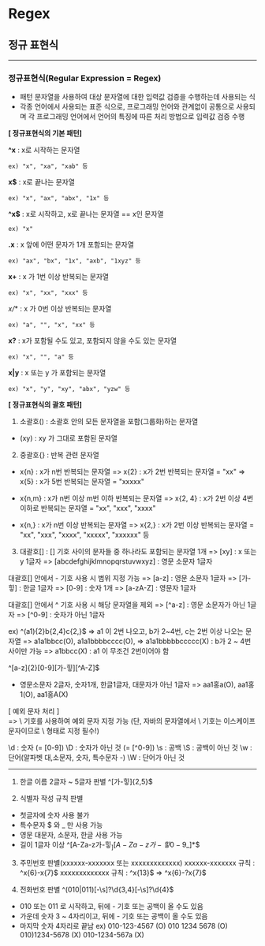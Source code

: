 # Regex 
## **정규 표현식**
----

### 정규표현식(Regular Expression = Regex)

- 패턴 문자열을 사용하여 대상 문자열에 대한 입력값 검증을 수행하는데 사용되는 식
- 각종 언어에서 사용되는 표준 식으로, 프로그래밍 언어와 관계없이 공통으로 사용되며 각 프로그래밍 언어에서 언어의 특징에 따른 처리 방법으로 입력값 검증 수행



**[ 정규표현식의 기본 패턴]**

**^x** : x로 시작하는 문자열

    ex) "x", "xa", "xab" 등
    
**x$** : x로 끝나는 문자열

    ex) "x", "ax", "abx", "1x" 등
    
**^x$** : x로 시작하고, x로 끝나는 문자열 == x인 문자열

    ex) "x"


**.x**  :  x 앞에 어떤 문자가 1개 포함되는 문자열

    ex) "ax", "bx", "1x", "axb", "1xyz" 등

**x+** : x 가 1번 이상 반복되는 문자열

    ex) "x", "xx", "xxx" 등

**x*/** : x 가 0번 이상 반복되는 문자열

    ex) "a", "", "x", "xx" 등

**x?** : x가 포함될 수도 있고, 포함되지 않을 수도 있는 문자열

    ex) "x", "", "a" 등

**x|y** : x 또는 y 가 포함되는 문자열
    
    ex) "x", "y", "xy", "abx", "yzw" 등


**[ 정규표현식의 괄호 패턴]**

1. 소괄호() : 소괄호 안의 모든 문자열을 포함(그룹화)하는 문자열
- (xy) : xy 가 그대로 포함된 문자열

2. 중괄호{} : 반복 관련 문자열
- x{n} : x가 n번 반복되는 문자열
  => x{2} : x가 2번 반복되는 문자열 = "xx"
  => x{5} : x가 5번 반복되는 문자열 = "xxxxx"

- x{n,m} : x가 n번 이상 m번 이하 반복되는 문자열
  => x{2, 4} : x가 2번 이상 4번 이하로 반복되는 문자열 = "xx", "xxx", "xxxx"

- x{n,} : x가 n번 이상 반복되는 문자열
  => x{2,} : x가 2번 이상 반복되는 문자열 = "xx", "xxx", "xxxx", "xxxxx", "xxxxxx" 등

3. 대괄호[] : [] 기호 사이의 문자들 중 하나라도 포함되는 문자열 1개
=> [xy] : x 또는 y 1글자
=> [abcdefghijklmnopqrstuvwxyz] : 영문 소문자 1글자

대괄호[] 안에서 - 기호 사용 시 범위 지정 가능
=> [a-z] : 영문 소문자 1글자
=> [가-힣] : 한글 1글자
=> [0-9] : 숫자 1개
=> [a-zA-Z] : 영문자 1글자

대괄호[] 안에서 ^ 기호 사용 시 해당 문자열을 제외
=> [^a-z] : 영문 소문자가 아닌 1글자
=> [^0-9] : 숫자가 아닌 1글자

ex) 
^(a1){2}b{2,4}c{2,}$
=> a1 이 2번 나오고, b가 2~4번, c는 2번 이상 나오는 문자열
     => a1a1bbcc(O), a1a1bbbbcccc(O), 
     => a1a1bbbbbccccc(X) : b가 2 ~ 4번 사이만 가능
     => a1bbcc(X) : a1 이 무조건 2번이어야 함

^[a-z]{2}[0-9][가-힣][^A-Z]$
- 영문소문자 2글자, 숫자1개, 한글1글자, 대문자가 아닌 1글자
  => aa1홍a(O), aa1홍1(O), aa1홍A(X)


[ 예외 문자 처리 ]  
=> \ 기호를 사용하여 예외 문자 지정 가능
     (단, 자바의 문자열에서 \ 기호는 이스케이프 문자이므로 \\ 형태로 지정 필수!)

\d : 숫자 (= [0-9])
\D : 숫자가 아닌 것 (= [^0-9])
\s : 공백
\S : 공백이 아닌 것
\w : 단어(알파벳 대,소문자, 숫자, 특수문자 -)
\W : 단어가 아닌 것

---------------

1. 한글 이름 2글자 ~ 5글자 판별
^[가-힣]{2,5}$

2. 식별자 작성 규칙 판별
- 첫글자에 숫자 사용 불가
- 특수문자 $ 와 _ 만 사용 가능
- 영문 대문자, 소문자, 한글 사용 가능
- 길이 1글자 이상
^[A-Za-z가-힣$_][A-Za-z가-힣0-9$_]*$

3. 주민번호 판별(xxxxxx-xxxxxxx 또는 xxxxxxxxxxxxx)
xxxxxx-xxxxxxx 규칙 : ^x{6}-x{7}$
xxxxxxxxxxxxx 규칙 : ^x{13}$
=> ^x{6}-?x{7}$


4. 전화번호 판별
^(010|011)[-\s]?\d{3,4}[-\s]?\d{4}$
- 010 또는 011 로 시작하고, 뒤에 - 기호 또는 공백이 올 수도 있음
- 가운데 숫자 3 ~ 4자리이고, 뒤에 - 기호 또는 공백이 올 수도 있음
- 마지막 숫자 4자리로 끝남
ex) 010-123-4567 (O)
     010 1234 5678 (O)
     010)1234-5678 (X)
     010-1234-567a (X)




